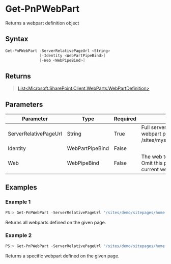 # Get-PnPWebPart
Returns a webpart definition object
## Syntax
```powershell
Get-PnPWebPart -ServerRelativePageUrl <String>
               [-Identity <WebPartPipeBind>]
               [-Web <WebPipeBind>]
```


## Returns
>[List<Microsoft.SharePoint.Client.WebParts.WebPartDefinition>](https://msdn.microsoft.com/en-us/library/microsoft.sharepoint.client.webparts.webpartdefinition.aspx)

## Parameters
Parameter|Type|Required|Description
---------|----|--------|-----------
|ServerRelativePageUrl|String|True|Full server relative URL of the webpart page, e.g. /sites/mysite/sitepages/home.aspx|
|Identity|WebPartPipeBind|False||
|Web|WebPipeBind|False|The web to apply the command to. Omit this parameter to use the current web.|
## Examples

### Example 1
```powershell
PS:> Get-PnPWebPart -ServerRelativePageUrl "/sites/demo/sitepages/home.aspx"
```
Returns all webparts defined on the given page.

### Example 2
```powershell
PS:> Get-PnPWebPart -ServerRelativePageUrl "/sites/demo/sitepages/home.aspx" -Identity a2875399-d6ff-43a0-96da-be6ae5875f82
```
Returns a specific webpart defined on the given page.
